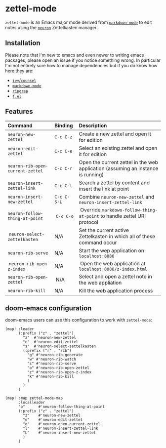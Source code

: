# zettel-mode

`zettel-mode` is an Emacs major mode derived from [`markdown-mode`](https://jblevins.org/projects/markdown-mode/)
to edit notes using the [`neuron`](https://neuron.srid.ca/) Zettelkasten manager.

## Installation

Please note that I'm new to emacs and even newer to writing emacs packages,
please open an issue if you notice something wrong. In particular I'm not
entirely sure how to manage dependencies but if you do know how here they are:

- [`ivy`/`counsel`](https://github.com/abo-abo/swiper)
- [`markdown-mode`](https://github.com/jrblevin/markdown-mode)
- [`ripgrep`](https://github.com/BurntSushi/ripgrep)
- [`f.el`](https://github.com/rejeep/f.el)

## Features

| Command                          | Binding     | Description                                                                      |
| :------------------------------- | :---------- | :------------------------------------------------------------------------------- |
| `neuron-new-zettel`              | `C-c C-z`   | Create a new zettel and open it for edition                                      |
| `neuron-edit-zettel`             | `C-c C-e`   | Select an existing zettel and open it for edition                                |
| `neuron-rib-open-current-zettel` | `C-c C-r`   | Open the current zettel in the web application (assuming an instance is running) |
| `neuron-insert-zettel-link`      | `C-c C-l`   | Search a zettel by content and insert the link at point                          |
| `neuron-insert-new-zettel`       | `C-c C-S-L` | Combine `neuron-new-zettel` and `neuron-insert-zettel-link`                      |
| `neuron-follow-thing-at-point`   |  `C-c C-o`  |  Override `markdown-follow-thing-at-point` to handle zettel URI protocol         |
|  `neuron-select-zettelkasten`    | N/A         | Set the current active Zettelkasten in which all of these command occur          |
| `neuron-rib-serve`               | N/A         | Start the wep application on `localhost:8080`                                    |
|  `neuron-rib-open-z-index`       | N/A         |  Open the web application at `localhost:8080/z-index.html`                       |
| `neuron-rib-open-zettel`         |  N/A        | Select and open a zettel note in the web appliation                              |
| `neuron-rib-kill`                | N/A         | Kill the web application process                                                 |

## doom-emacs configuration

doom-emacs users can use this configuration to work with `zettel-mode`:

```elisp
(map! :leader
      (:prefix ("z" . "zettel")
        "z"  #'neuron-new-zettel
        "e"  #'neuron-edit-zettel
        "s"  #'neuron-select-zettelkasten
        (:prefix ("r" . "rib")
          "g" #'neuron-rib-generate
          "w" #'neuron-rib-watch
          "s" #'neuron-rib-serve
          "o" #'neuron-rib-open-zettel
          "z" #'neuron-rib-open-z-index
          "k" #'neuron-rib-kill
          )
        )
      )

(map! :map zettel-mode-map
      :localleader
      "o"      #'neuron-follow-thing-at-point
      (:prefix ("z" . "zettel")
        "z"    #'neuron-new-zettel
        "e"    #'neuron-edit-zettel
        "o"    #'neuron-open-current-zettel
        "l"    #'neuron-insert-zettel-link
        "L"    #'neuron-insert-new-zettel
        )
      )

```
